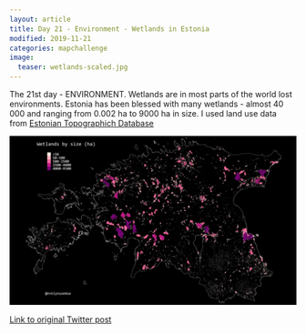 ```yaml
---
layout: article
title: Day 21 - Environment - Wetlands in Estonia
modified: 2019-11-21
categories: mapchallenge
image:
  teaser: wetlands-scaled.jpg
---
```


The 21st day - ENVIRONMENT. Wetlands are in most parts of the world lost environments.  Estonia has been blessed with many wetlands -  almost 40 000 and ranging from 0.002 ha to 9000 ha in size. I used land use data from [Estonian Topographich Database](https://geoportaal.maaamet.ee/eng/Spatial-Data/Estonian-Topographic-Database-p305.html)

![image of day 21 post](../../images/wetlands-scaled.jpg)

[Link to original Twitter post](https://twitter.com/evelynuuemaa/status/1197554013430059008)
